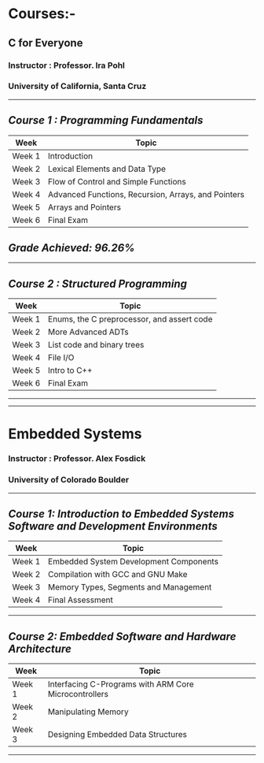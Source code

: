 # Courses:-
## C for Everyone
### Instructor : Professor. Ira Pohl
### University of California, Santa Cruz
__________________________________________________________________
## _Course 1 : Programming Fundamentals_
| Week | Topic |
| ----- | ------|
| Week 1 | Introduction |
| Week 2 | Lexical Elements and Data Type |
| Week 3 | Flow of Control and Simple Functions |
| Week 4 | Advanced Functions, Recursion, Arrays, and Pointers |
| Week 5 | Arrays and Pointers |
| Week 6 | Final Exam |

## _Grade Achieved: 96.26%_ 
__________________________________________________________________
## _Course 2 : Structured Programming_
| Week | Topic |
| ----- | ------|
| Week 1 | Enums, the C preprocessor, and assert code |
| Week 2 | More Advanced ADTs |
| Week 3 | List code and binary trees |
| Week 4 | File I/O |
| Week 5 | Intro to C++ |
| Week 6 | Final Exam |
 __________________________________________________________________
 __________________________________________________________________
# Embedded Systems
### Instructor : Professor. Alex Fosdick
### University of Colorado Boulder
__________________________________________________________________
## _Course 1: Introduction to Embedded Systems Software and Development Environments_
| Week | Topic |
| ----- | ------|
| Week 1 | Embedded System Development Components |
| Week 2 | Compilation with GCC and GNU Make |
| Week 3 | Memory Types, Segments and Management |
| Week 4 |  Final Assessment |
__________________________________________________________________
## _Course 2: Embedded Software and Hardware Architecture_
| Week | Topic |
| ----- | ------|
| Week 1 |  Interfacing C-Programs with ARM Core Microcontrollers |
| Week 2 | Manipulating Memory |
| Week 3 | Designing Embedded Data Structures |
__________________________________________________________________



